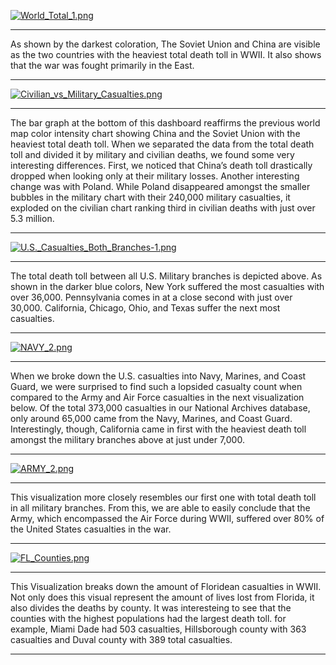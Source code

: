 
[![World_Total_1.png](https://s15.postimg.cc/8kc9vkam3/World_Total_1.png)](https://postimg.cc/image/h2lpzwh4n/)

---
As shown by the darkest coloration, The Soviet Union and China are visible as the two countries with the heaviest total death toll in WWII. It also shows that the war was fought primarily in the East. 

---

[![Civilian_vs_Military_Casualties.png](https://s22.postimg.cc/end6ftd2p/Civilian_vs_Military_Casualties.png)](https://postimg.cc/image/r1zyg54kt/)

---
The bar graph at the bottom of this dashboard reaffirms the previous world map color intensity chart showing China and the Soviet Union with the heaviest total death toll. When we separated the data from the total death toll and divided it by military and civilian deaths, we found some very interesting differences. First, we noticed that China’s death toll drastically dropped when looking only at their military losses. Another interesting change was with Poland. While Poland disappeared amongst the smaller bubbles in the military chart with their 240,000 military casualties, it exploded on the civilian chart ranking third in civilian deaths with just over 5.3 million. 

---

[![U.S._Casualties_Both_Branches-1.png](https://s22.postimg.cc/ytl9sq0rl/U.S._Casualties_Both_Branches-1.png)](https://postimg.cc/image/6gps29f19/)

---
The total death toll between all U.S. Military branches is depicted above. As shown in the darker blue colors, New York suffered the most casualties with over 36,000. Pennsylvania comes in at a close second with just over 30,000. California, Chicago, Ohio, and Texas suffer the next most casualties.

---

[![NAVY_2.png](https://s22.postimg.cc/efpjje24x/NAVY_2.png)](https://postimg.cc/image/b8uzzrhot/)

---
When we broke down the U.S. casualties into Navy, Marines, and Coast Guard, we were surprised to find such a lopsided casualty count when compared to the Army and Air Force casualties in the next visualization below. Of the total 373,000 casualties in our National Archives database, only around 65,000 came from the Navy, Marines, and Coast Guard. Interestingly, though, California came in first with the heaviest death toll amongst the military branches above at just under 7,000.

---

[![ARMY_2.png](https://s22.postimg.cc/kfdanhpmp/ARMY_2.png)](https://postimg.cc/image/6ygc4mfb1/)

---
This visualization more closely resembles our first one with total death toll in all military branches. From this, we are able to easily conclude that the Army, which encompassed the Air Force during WWII, suffered over 80% of the United States casualties in the war. 

---

[![FL_Counties.png](https://s22.postimg.cc/plofy1z41/FL_Counties.png)](https://postimg.cc/image/s3075bj0d/)

---
This Visualization breaks down the amount of Floridean casualties in WWII. Not only does this visual represent the amount of lives lost from Florida, it also divides the deaths by county. It was interesteing to see that the counties with the highest populations had the largest death toll. for example, Miami Dade had 503 casualties, Hillsborough county with 363 casualties and Duval county with 389 total casualties.

---

